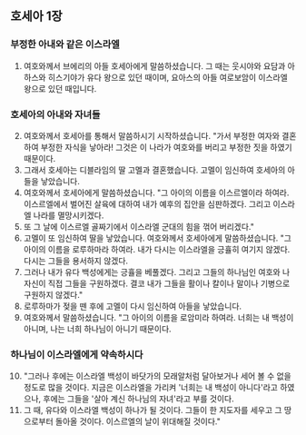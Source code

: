 ## 호세아 1장

### 부정한 아내와 같은 이스라엘
1. 여호와께서 브에리의 아들 호세아에게 말씀하셨습니다. 그 때는 웃시야와 요담과 아하스와 히스기야가 유다 왕으로 있던 때이며, 요아스의 아들 여로보암이 이스라엘 왕으로 있던 때입니다.
### 호세아의 아내와 자녀들
2. 여호와께서 호세아를 통해서 말씀하시기 시작하셨습니다. "가서 부정한 여자와 결혼하여 부정한 자식을 낳아라! 그것은 이 나라가 여호와를 버리고 부정한 짓을 하였기 때문이다.
3. 그래서 호세아는 디블라임의 딸 고멜과 결혼했습니다. 고멜이 임신하여 호세아의 아들을 낳았습니다.
4. 여호와께서 호세아에게 말씀하셨습니다. "그 아이의 이름을 이스르엘이라 하여라. 이스르엘에서 벌어진 살육에 대하여 내가 예후의 집안을 심판하겠다. 그리고 이스라엘 나라를 멸망시키겠다.
5. 또 그 날에 이스르엘 골짜기에서 이스라엘 군대의 힘을 꺾어 버리겠다."
6. 고멜이 또 임신하여 딸을 낳았습니다. 여호와께서 호세아에게 말씀하셨습니다. "그 아이의 이름을 로루하마라 하여라. 내가 다시는 이스라엘을 긍휼히 여기지 않겠다. 다시는 그들을 용서하지 않겠다.
7. 그러나 내가 유다 백성에게는 긍휼을 베풀겠다. 그리고 그들의 하나님인 여호와 나 자신이 직접 그들을 구원하겠다. 결코 내가 그들을 활이나 칼이나 말이나 기병으로 구원하지 않겠다."
8. 로루하마가 젖을 뗀 후에 고멜이 다시 임신하여 아들을 낳았습니다.
9. 여호와께서 말씀하셨습니다. "그 아이의 이름을 로암미라 하여라. 너희는 내 백성이 아니며, 나는 너희 하나님이 아니기 때문이다.
### 하나님이 이스라엘에게 약속하시다
10. "그러나 후에는 이스라엘 백성이 바닷가의 모래알처럼 달아보거나 세어 볼 수 없을 정도로 많을 것이다. 지금은 이스라엘을 가리켜 '너희는 내 백성이 아니다'라고 하였으나, 후에는 그들을 '살아 계신 하나님의 자녀'라고 부를 것이다.
11. 그 때, 유다와 이스라엘 백성이 하나가 될 것이다. 그들이 한 지도자를 세우고 그 땅으로부터 돌아올 것이다. 이스르엘의 날이 위대해질 것이다."